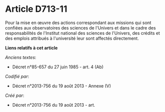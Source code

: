 # Article D713-11

Pour la mise en œuvre des actions correspondant aux missions qui sont confiées aux observatoires des sciences de l'Univers et
dans le cadre des responsabilités de l'Institut national des sciences de l'Univers, des crédits et des emplois attribués à
l'université leur sont affectés directement.

**Liens relatifs à cet article**

_Anciens textes_:

  - Décret n°85-657 du 27 juin 1985 - art. 4 (Ab)

_Codifié par_:

  - Décret n°2013-756 du 19 août 2013 -  Annexe (V)

_Créé par_:

  - Décret n°2013-756 du 19 août 2013 - art.
